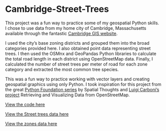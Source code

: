 # Cambridge-Street-Trees

This project was a fun way to practice some of my geospatial Python skills. I chose to use data from my home city of Cambridge, Massachusetts available through the fantastic [Cambridge GIS website](https://www.cambridgema.gov/GIS).

I used the city’s base zoning districts and grouped them into the broad categories provided here. I also obtained point data representing street trees. I then used the OSMnx and GeoPandas Python libraries to calculate the total road length in each district using OpenStreetMap data. Finally, I calculated the number of street trees per meter of road for each zone category and extracted the most common tree species.

This was a fun way to practice working with vector layers and creating geospatial graphics using only Python. I took inspiration for this project from the great [Python Foundation series](https://www.youtube.com/playlist?list=PLppGmFLhQ1HJspXSA0asH9kw1OhlLrxHT) by Spatial Thoughts and [Luigi Carboni’s project](https://nbviewer.org/github/luicarboni/My_Projects/blob/master/Starting_with_OSMnx.ipynb) Retrieving and Visualizing Data from OpenStreetMap.

[View the code here](Cambridge_Zones_Trees.ipynb)

[View the Street trees data here](https://www.cambridgema.gov/GIS/gisdatadictionary/Environmental/ENVIRONMENTAL_StreetTrees![image](https://github.com/user-attachments/assets/2577e753-f69f-467d-a414-18b704d9c86e))

[View the zones data here](https://www.cambridgema.gov/GIS/gisdatadictionary/CDD/CDD_ZoningDistricts![image](https://github.com/user-attachments/assets/8c78f77a-b328-4a95-a2b1-276f2cccc0ed))
